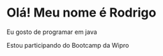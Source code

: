 # Olá! Meu nome é Rodrigo 

<p>Eu gosto de programar em java</p>

<p>Estou participando do Bootcamp da Wipro</p>